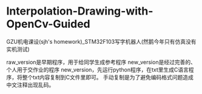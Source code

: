 # Interpolation-Drawing-with-OpenCv-Guided
GZU机电课设(sjh's homework)_STM32F103写字机器人(然鹅今年只有仿真没有实机测试)

raw_version是早期程序，用于给同学生成参考程序
new_version是经过完善的、个人用于交作业的程序
new_version，先运行python程序，在txt里生成C语言程序，将整个txt内容复制到C文件里即可。
手动复制是为了避免编码格式问题造成中文注释出现乱码。
